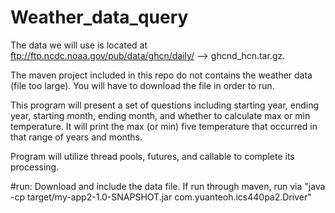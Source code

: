 # Weather_data_query
The data we will use is located at ftp://ftp.ncdc.noaa.gov/pub/data/ghcn/daily/ --> ghcnd_hcn.tar.gz.

The maven project included in this repo do not contains the weather data (file too large). You will have to download the file in order to run.

This program will present a set of questions including starting year, ending year, starting month, ending month, and whether to calculate max or min temperature. It will print the max (or min) five temperature that occurred in that range of years and months.

Program will utilize thread pools, futures, and callable to complete its processing.


#run:
Download and include the data file.
If run through maven, run via "java -cp target/my-app2-1.0-SNAPSHOT.jar com.yuanteoh.ics440pa2.Driver"
